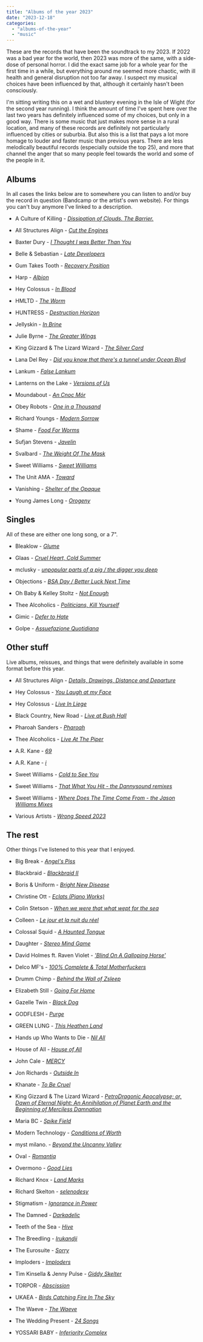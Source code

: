 ```yaml
---
title: "Albums of the year 2023"
date: "2023-12-18"
categories: 
  - "albums-of-the-year"
  - "music"
---
```


These are the records that have been the soundtrack to my 2023. If 2022 was a bad year for the world, then 2023 was more of the same, with a side-dose of personal horror. I did the exact same job for a whole year for the first time in a while, but everything around me seemed more chaotic, with ill health and general disruption not too far away. I suspect my musical choices have been influenced by that, although it certainly hasn't been consciously.

I'm sitting writing this on a wet and blustery evening in the Isle of Wight (for the second year running). I think the amount of time I've spent here over the last two years has definitely influenced some of my choices, but only in a good way. There is some music that just makes more sense in a rural location, and many of these records are definitely not particularly influenced by cities or suburbia. But also this is a list that pays a lot more homage to louder and faster music than previous years. There are less melodically beautiful records (especially outside the top 25), and more that channel the anger that so many people feel towards the world and some of the people in it.

## Albums

In all cases the links below are to somewhere you can listen to and/or buy the record in question (Bandcamp or the artist's own website). For things you can't buy anymore I've linked to a description.

- A Culture of Killing - [_Dissipation of Clouds. The Barrier._](https://acultureofkilling.bandcamp.com/album/dissipation-of-clouds-the-barrier)

- All Structures Align - [_Cut the Engines_](https://allstructuresalign.bandcamp.com/album/cut-the-engines)

- Baxter Dury - [_I Thought I was Better Than You_](https://baxterdury.bandcamp.com/album/i-thought-i-was-better-than-you)

* Belle & Sebastian - [_Late Developers_](https://belleandsebastian.bandcamp.com/album/late-developers)

- Gum Takes Tooth - [_Recovery Position_](https://gumtakestooth.bandcamp.com/album/recovery-position)

- Harp - [_Albion_](https://harpband.bandcamp.com/album/albion)

- Hey Colossus - [_In Blood_](https://heycolossus.bandcamp.com/album/in-blood)

- HMLTD - [_The Worm_](https://hmltd.bandcamp.com/album/the-worm)

- HUNTRESS - [_Destruction Horizon_](https://brawlrecords.bandcamp.com/album/destruction-horizon-2)

- Jellyskin - [_In Brine_](https://jellyskin.bandcamp.com/album/in-brine)

- Julie Byrne - [_The Greater Wings_](https://juliembyrne.bandcamp.com/album/the-greater-wings)

- King Gizzard & The Lizard Wizard - [_The Silver Cord_](https://kinggizzard.bandcamp.com/album/the-silver-cord)

- Lana Del Rey - [_Did you know that there's a tunnel under Ocean Blvd_](https://www.theguardian.com/music/2023/dec/15/the-50-best-albums-of-2023-no-6-lana-del-rey-did-you-know-that-theres-a-tunnel-under-ocean-blvd)

- Lankum - [_False Lankum_](https://lankum.bandcamp.com/album/false-lankum)

- Lanterns on the Lake - [_Versions of Us_](https://lanternsonthelake.bandcamp.com/album/versions-of-us)

- Moundabout - [_An Cnoc Mór_](https://moundabout.bandcamp.com/album/an-cnoc-m-r)

- Obey Robots - [_One in a Thousand_](https://penfriendrocks.bandcamp.com/album/one-in-a-thousand-2)

- Richard Youngs - [_Modern Sorrow_](https://blacktruffle.bandcamp.com/album/modern-sorrow)

- Shame - [_Food For Worms_](https://shamebanduk.bandcamp.com/album/food-for-worms)

- Sufjan Stevens - [_Javelin_](https://sufjanstevens.bandcamp.com/album/javelin)

- Svalbard - [_The Weight Of The Mask_](https://svalbard.bandcamp.com/album/the-weight-of-the-mask)

- Sweet Williams - [_Sweet Williams_](https://sweetwilliams.bandcamp.com/album/sweet-williams-2)

- The Unit AMA - [_Toward_](https://theunitama.bandcamp.com/album/toward)

- Vanishing - [_Shelter of the Opaque_](https://thequietus.com/articles/33357-vanishing-interview)

- Young James Long - [_Orogeny_](https://youngjameslongband.bandcamp.com/album/orogeny-2)

## Singles

All of these are either one long song, or a 7".

- Bleaklow - [_Glume_](https://bleaklownoise.bandcamp.com/album/glume)

- Glaas - [_Cruel Heart, Cold Summer_](https://staticshockrecords.bandcamp.com/album/cruel-heart-cold-summer)

- mclusky - [_unpopular parts of a pig / the digger you deep_](https://mcluskymclusky.bandcamp.com/album/unpopular-parts-of-a-pig-the-digger-you-deep)

- Objections - [_BSA Day / Better Luck Next Time_](https://objections.bandcamp.com/album/bsa-day-better-luck-next-time)

- Oh Baby & Kelley Stoltz - [_Not Enough_](https://state51.greedbag.com/buy/singularity-11-not-enough/)

- Thee Alcoholics - [_Politicians, Kill Yourself_](https://thee-alcoholics.bandcamp.com/album/politicians-kill-yourself)

- Gimic - [_Defer to Hate_](https://gimic.bandcamp.com/album/defer-to-hate)

- Golpe - [_Assuefazione Quotidiana_](https://staticshockrecords.bandcamp.com/album/assuefazione-quotidiana)

## Other stuff

Live albums, reissues, and things that were definitely available in some format before this year.

- All Structures Align - [_Details, Drawings, Distance and Departure_](https://allstructuresalign.bandcamp.com/album/details-drawings-distance-and-departure)

- Hey Colossus - [_You Laugh at my Face_](https://heycolossus.bandcamp.com/album/you-laugh-at-my-face)

- Hey Colossus - [_Live In Liege_](https://heycolossus.bandcamp.com/album/live-in-liege-2)

- Black Country, New Road - [_Live at Bush Hall_](https://blackcountrynewroad.bandcamp.com/album/live-at-bush-hall)

- Pharoah Sanders - [_Pharoah_](https://pharoahsanders.bandcamp.com/album/pharoah)

- Thee Alcoholics - [_Live At The Piper_](https://thee-alcoholics.bandcamp.com/album/live-at-the-piper)

- A.R. Kane - [_69_](https://arkaneband.bandcamp.com/album/69)

- A.R. Kane - [_i_](https://arkaneband.bandcamp.com/album/i)

- Sweet Williams - [_Cold to See You_](https://www.last.fm/music/Sweet+Williams/Cold+to+See+You)

- Sweet Williams - [_That What You Hit - the Dannysound remixes_](https://sweetwilliams.bandcamp.com/album/that-what-you-hit-the-dannysound-remixes)

- Sweet Williams - [_Where Does The Time Come From - the Jason Williams Mixes_](https://sweetwilliams.bandcamp.com/album/where-does-the-time-come-from-the-jason-williams-mixes)

- Various Artists - [_Wrong Speed 2023_](https://wrongspeedrecords.bandcamp.com/album/wrong-speed-2023)

## The rest

Other things I've listened to this year that I enjoyed.

- Big Break - [_Angel's Piss_](https://big-break.bandcamp.com/album/angels-piss)

- Blackbraid - [_Blackbraid II_](https://blackbraid.bandcamp.com/album/blackbraid-ii)

- Boris & Uniform - [_Bright New Disease_](https://boris.bandcamp.com/album/bright-new-disease)

- Christine Ott - [_Eclats (Piano Works)_](https://christineott.bandcamp.com/album/eclats-piano-works)

- Colin Stetson - [_When we were that what wept for the sea_](https://colinstetson.bandcamp.com/album/when-we-were-that-what-wept-for-the-sea)

- Colleen - [_Le jour et la nuit du r​é​el_](https://colleencolleen.bandcamp.com/album/le-jour-et-la-nuit-du-r-el)

- Colossal Squid - [_A Haunted Tongue_](https://adambettscolossalsquid.bandcamp.com/album/a-haunted-tongue)

- Daughter - [_Stereo Mind Game_](https://pitchfork.com/reviews/albums/daughter-stereo-mind-game/)

- David Holmes ft. Raven Violet - [_'Blind On A Galloping Horse'_](https://david-holmes.bandcamp.com/album/david-holmes-ft-raven-violet-blind-on-a-galloping-horse)

- Delco MF's - [_100% Complete & Total Motherfuckers_](https://staticshockrecords.bandcamp.com/album/100-complete-total-motherfuckers)

- Drumm Chimp - [_Behind the Wall of Zsleep_](https://drummchimp.bandcamp.com/album/behind-the-wall-of-zzleep)

- Elizabeth Still - [_Going For Home_](https://estill.bandcamp.com/album/going-for-home)

- Gazelle Twin - [_Black Dog_](https://gazelletwin.bandcamp.com/album/black-dog)

- GODFLESH - [_Purge_](https://godflesh1.bandcamp.com/album/purge)

- GREEN LUNG - [_This Heathen Land_](https://greenlung.bandcamp.com/album/this-heathen-land)

- Hands up Who Wants to Die - [_Nil All_](https://handsupwhowantstodie.bandcamp.com/album/nil-all)

- House of All - [_House of All_](https://houseofall.bandcamp.com/album/house-of-all)

- John Cale - [_MERCY_](https://pitchfork.com/reviews/albums/john-cale-mercy/)

- Jon Richards - [_Outside In_](https://jon-richards.bandcamp.com/album/outside-in)

- Khanate - [_To Be Cruel_](https://khanate.bandcamp.com/album/to-be-cruel)

- King Gizzard & The Lizard Wizard - [_PetroDragonic Apocalypse; or, Dawn of Eternal Night: An Annihilation of Planet Earth and the Beginning of Merciless Damnation_](https://kinggizzard.bandcamp.com/album/petrodragonic-apocalypse-or-dawn-of-eternal-night-an-annihilation-of-planet-earth-and-the-beginning-of-merciless-damnation)

- Maria BC - [_Spike Field_](https://mariabc.bandcamp.com/album/spike-field)

- Modern Technology - [_Conditions of Worth_](https://modern-technology.bandcamp.com/album/conditions-of-worth)

- myst milano. - [_Beyond the Uncanny Valley_](https://mystmilano.bandcamp.com/album/beyond-the-uncanny-valley)

- Oval - [_Romantiq_](https://oval.bandcamp.com/album/romantiq)

- Overmono - [_Good Lies_](https://overmono.bandcamp.com/album/good-lies)

- Richard Knox - [_Land Marks_](https://slowsecret.bandcamp.com/album/land-marks)

- Richard Skelton - [_selenodesy_](https://phantomlimblabel.bandcamp.com/album/selenodesy)

- Stigmatism - [_Ignorance in Power_](https://staticshockrecords.bandcamp.com/album/ignorance-in-power)

- The Damned - [_Darkadelic_](https://www.loudersound.com/reviews/the-damned-darkadelic-album-review)

- Teeth of the Sea - [_Hive_](https://teethofthesea.bandcamp.com/album/hive)

- The Breedling - [_Irukandji_](https://thebreedling.bandcamp.com/album/irukandji)

- The Eurosuite - [_Sorry_](https://humanworth.bandcamp.com/album/sorry)

- Imploders - [_Imploders_](https://staticshockrecords.bandcamp.com/album/imploders)

- Tim Kinsella & Jenny Pulse - [_Giddy Skelter_](https://kinsella-pulse.bandcamp.com/album/giddy-skelter)

- TORPOR - [_Abscission_](https://humanworth.bandcamp.com/album/abscission)

- UKAEA - [_Birds Catching Fire In The Sky_](https://ukaea.bandcamp.com/album/birds-catching-fire-in-the-sky-2)

- The Waeve - [_The Waeve_](https://thewaeve.bandcamp.com/album/the-waeve)

- The Wedding Present - [_24 Songs_](https://hhbtm.bandcamp.com/album/24-songs)

- YOSSARI BABY - [_Inferiority Complex_](https://yossaribaby.bandcamp.com/album/inferiority-complex)

